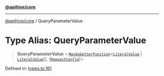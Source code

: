 [**@apihive/core**](../README.md)

***

[@apihive/core](../globals.md) / QueryParameterValue

# Type Alias: QueryParameterValue

> **QueryParameterValue** = [`MaybeGetterFunction`](MaybeGetterFunction.md)\<[`LiteralValue`](LiteralValue.md) \| [`LiteralValue`](LiteralValue.md)[], \[[`RequestConfig`](RequestConfig.md)\]\>

Defined in: [types.ts:161](https://github.com/cleverplatypus/apihive-core/blob/41e3c1cea55590dc03062ff0c7aaa365f3b52362/src/types.ts#L161)
